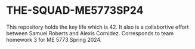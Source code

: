 # THE-SQUAD-ME5773SP24
This repository holds the key life which is 42. 
It also is a collabortive effort between Samuel Roberts and Alexis Cornidez.
Corresponds to team homework 3 for ME 5773 Spring 2024.

